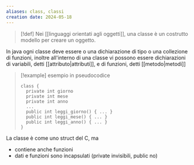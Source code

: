 ```yaml
---
aliases: class, classi
creation date: 2024-05-18
---
```


> [!def]
> Nei [[linguaggi orientati agli oggetti]], una classe è un costrutto modello per creare un oggetto.

In java ogni classe deve essere o una dichiarazione di tipo o una collezione di funzioni, inoltre all'interno di una classe vi possono essere dichiarazioni di variabili, detti [[attributo|attributi]], e di funzioni, detti [[metodo|metodi]]



>[!example] esempio in pseudocodice
>```
>class {
>	private int giorno
>	private int mese
>	private int anno
>	...
>	public int leggi_giorno() { ... }
>	public int leggi_mese() { ... }
>	public int leggi_anno() { ... }
>}
>```

La classe è come uno struct del C, ma
- contiene anche funzioni
- dati e funzioni sono incapsulati (private invisibili, public no)